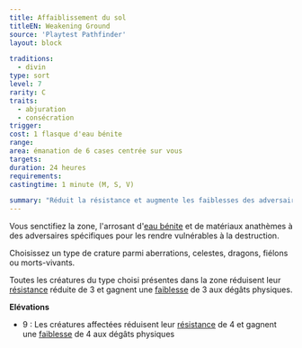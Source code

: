 ```yaml
---
title: Affaiblissement du sol
titleEN: Weakening Ground
source: 'Playtest Pathfinder'
layout: block

traditions:
  - divin
type: sort
level: 7
rarity: C
traits:
  - abjuration
  - consécration
trigger: 
cost: 1 flasque d'eau bénite
range: 
area: émanation de 6 cases centrée sur vous
targets: 
duration: 24 heures
requirements: 
castingtime: 1 minute (M, S, V)

summary: "Réduit la résistance et augmente les faiblesses des adversaires."
---
```


Vous senctifiez la zone, l'arrosant d'[eau bénite](/objetsmagiques/eau-bénite.html) et de matériaux anathèmes à des adversaires spécifiques pour les rendre vulnérables à la destruction.

Choisissez un type de crature parmi aberrations, celestes, dragons, fiélons ou morts-vivants.

Toutes les créatures du type choisi présentes dans la zone réduisent leur [résistance](/ch9-jouer-à-pathfinder/dégâts.html#résistance) réduite de 3 et gagnent une [faiblesse](/ch9-jouer-à-pathfinder/dégâts.html#faiblesse) de 3 aux dégâts physiques.

**Elévations**
* 9 : Les créatures affectées réduisent leur [résistance](/ch9-jouer-à-pathfinder/dégâts.html#résistance) de 4 et  gagnent une [faiblesse](/ch9-jouer-à-pathfinder/dégâts.html#faiblesse) de 4 aux dégâts physiques
